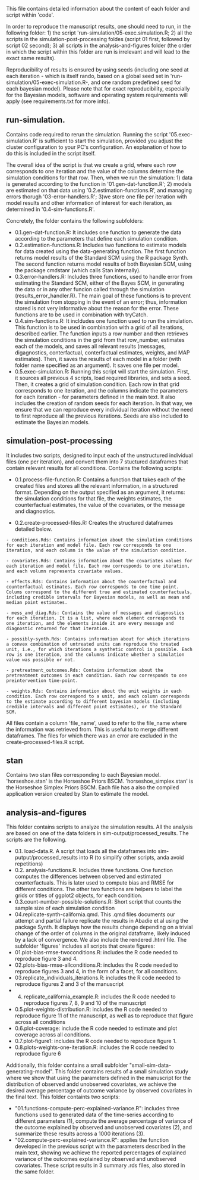 This file contains detailed information about the content of each folder and script within 'code'.

In order to reproduce the manuscript results, one should need to run, in the following folder: 1) the script 'run-simulation/05-exec.simulation.R; 2) all the scripts in the simulation-post-processing foldes (script 01 first, followed by script 02 second); 3) all scripts in the analysis-and-figures folder (the order in which the script within this folder are run is irrelevant and will lead to the exact same results).

Reproducibility of results is ensured by using seeds (including one seed at each iteration - which is itself rando, based on a global seed set in 'run-simulation/05-exec-simulation.R-, and one random predefined seed for each bayesian model). Please note that for exact reproducibility, especially for the Bayesian models, software and operating system requirements will apply (see requirements.txt for more info).

## run-simulation. 

Contains code required to rerun the simulation. Running the script '05.exec-simulation.R' is sufficient to start the simulation, provided you adjust the cluster configuration to your PC's configuration. An explanation of how to do this is included in the script itself. 

The overall idea of the script is that we create a grid, where each row corresponds to one iteration and the value of the columns determine the simulation conditions for that row. Then, when we run the simulation: 1) data is generated according to the function in '01.gen-dat-function.R'; 2) models are estimated on that data using '0.2.estimation-functions.R', and managing errors thorugh '03-error-handlers.R'; 3)we store one file per iteration with model results and other information of interest for each iteration, as determined in '0.4-sim-functions.R'.

Concretely, the folder contains the following subfolders:
  - 0.1.gen-dat-function.R: It includes one function to generate the data according to the parameters that define each simulation condition.
  - 0.2.estimation-functions.R: Includes two functions to estimate models for data created using the data-generating function. The first function returns model results of the Standard SCM using the R package Synth. The second function returns model results of both Bayesian SCM, using the package cmdstanr (which calls Stan internally).
  - 0.3.error-handlers.R: Includes three functions, used to handle error from estimating the Standard SCM, either of the Bayes SCM, in generating the data or in any other funcion called through the simulation (results_error_handler.R). The main goal of these functions is to prevent the simulation from stopping in the event of an error; thus, information stored is not very informative about the reason for the error. These functions are to be used in combination with tryCatch.
  - 0.4.sim-functions.R: It incldudes one function used to run the simulation. This function is to be used in combination with a grid of all iterations, described earlier. The function inputs a row number and then retrieves the simulation conditions in the grid from that row_number, estimates each of the models, and saves all relevant results (messages, digagnostics, conterfactual, conterfactual estimates, weights, and MAP estimates). Then, it saves the results of each model in a folder (with folder name specified as an argument). It saves one file per model.
  - 0.5.exec-simulation.R: Running this script will start the simulation. First, it sources all previous 4 scripts, load required libraries, and sets a seed. Then, it creates a grid of simulation condition. Each row in that grid corresponds to one iteration, and the columns indicate the parameters for each iteration - for parameters defined in the main text. It also includes the creation of random seeds for each iteration. In that way, we ensure that we can reproduce every individual iteration without the need to first reproduce all the previous iterations. Seeds are also included to estimate the Bayesian models.

## simulation-post-processing

It includes two scripts, designed to input each of the unstructured individual files (one per iteration), and convert them into 7 stuctured dataframes that contain relevant results for all conditions. Contains the following scripts:

   - 0.1.process-file-function.R: Contains a function that takes each of the created files and stores all the relevant information, in a structured format. Depending on the output specified as an argument, it returns: the simulation conditions for that file, the weights estimates, the counterfactual estimates, the value of the covariates, or the message and diagnostics. 

   - 0.2.create-processed-files.R: Creates the structured dataframes detailed below.

   	- conditions.Rds: Contains information about the simulation conditions for each iteration and model file. Each row corresponds to one iteration, and each column is the value of the simulation condition.

	- covariates.Rds: Contains information about the covariates values for each iteration and model file. Each row corresponds to one iteration, and each volumn represents covariate values.

	- effects.Rds: Contains information about the counterfactual and counterfactual estimates. Each row corresponds to one time point. Colums correspond to the different true and estimated counterfactuals, including credible intervals for Bayesian models, as well as mean and median point estimates.

	- mess_and_diag.Rds: Contains the value of messages and diagnostics for each iteration. It is a list, where each element corresponds to one iteration, and the elements inside it are every message and diagnostic returned for that iteration.

	- possibly-synth.Rds: Contains information about for which iterations a convex combination of untreated units can reproduce the treated unit, i.e., for which iterations a synthetic control is possible. Each row is one iteration, and the columns indicate whether a simulation value was possible or not.

	- pretreatment_outcomes.Rds: Contains information about the pretreatment outcomes in each condition. Each row corresponds to one preintervention time-point.
 
	- weights.Rds: Contains information about the unit weights in each condition. Each row correspond to a unit, and each column corresponds to the estimate according to different bayesian models (including credible intervals and different point estimates), or the Standard SCM.

All files contain a column 'file_name', used to refer to the file_name where the information was retrieved from. This is useful to to merge different dataframes. The files for which there was an error are excluded in the create-processed-files.R script.

## stan

Contains two stan files corresponding to each Bayesian model. 'horseshoe.stan' is the Horseshoe Priors BSCM. 'horseshoe_simplex.stan' is the Horseshoe Simplex Priors BSCM. Each file has a also the compiled application version created by Stan to estimate the model.

## analysis-and-figures

This folder contains scripts to analyze the simulation results. All the analysis are based on one of the data folders in sim-output/processed_results. The scripts are the following.

  - 0.1. load-data.R. A script that loads all the dataframes into sim-putput/processed_results into R (to simplify other scripts, anda avoid repetitions)
  - 0.2. analysis-functions.R. Includes three functions. One function computes the differences between observed and estimated counterfactuals. This is later used to compute bias and RMSE for different conditions. The other two functions are helpers to label the grids or titles of ggplot2 objects, for each condition.
  - 0.3.count-number-possible-solutions.R: Short script that counts the sample size of each simulation condition
  - 04.replicate-synth-california.qmd. This .qmd files documents our attempt and partial failure replicate the results in Abadie et al using the package Synth. It displays how the results change depending on a trivial change of the order of columns in the original dataframe, likely induced by a lack of convergence. We also include the rendered .html file.
The subfolder 'figures' includes all scripts that create figures:
  - 01.plot-bias-rmse-twoconditions.R: includes the R code needed to reproduce figure 3 and 4.
  - 02.plots-bias-rmse-allconditions.R: includes the R code needed to reproduce figures 3 and 4, in the form of a facet, for all conditions.
  - 03.replicate_individuals_iterations.R: includes the R code needed to reproduce figures 2 and 3 of the manuscript
  - 04. replicate_california_example.R: includes the R code needed to reproduce figures 7, 8, 9 and 10 of the manuscript
  - 0.5.plot-weights-distribution.R: includes the R code needed to reproduce figure 11 of the manuscript, as well as to reproduce that figure across all conditions
  - 0.6.plot-coverage: include the R code needed to estimate and plot coverage across all conditions. 
  - 0.7.plot-figure1: includes the R code needed to reproduce figure 1.
  - 0.8.plots-weights-one-iteration.R: includes the R code needed to reproduce figure 6

Additionally, this folder contains a small subfolder "small-sim-data-generating-model". This folder contains results of a small simulation study where we show that using the parameters defined in the manuscript for the distribution of observed andd unobserved covariates, we achieve the desired average percentage of outcome variance by observed covariates in the final text. This folder containts two scripts:
  - "01.functions-compute-perc-explained-variance.R": includes three functions used to generated data of the time-series according to different parameters (1), compute the average percentage of variance of the outcome explained by observed and unobserved covariates (2), and summarize these results across a 1000 iterations (3).
  - "02.compute-perc-explained-variance.R": applies the function developed in the previous script with the parameters described in the main text, showing we achieve the reported percentages of explained variance of the outcomes explained by observed and unobserved covariates. These script results in 3 summary .rds files, also stored in the same folder.

